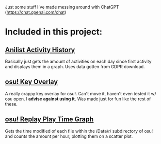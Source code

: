  Just some stuff I've made messing around with ChatGPT (https://chat.openai.com/chat)

# Included in this project:
## [Anilist Activity History](/AnilistActivityHistory/)
Basically just gets the amount of activities on each day since first activity and displays them in a graph.
Uses data gotten from GDPR download.

## [osu! Key Overlay](/OsuKeyOverlay/)
A really crappy key overlay for osu!. Can't move it, haven't even tested it w/ osu open. **I advise against using it.** Was made just for fun like the rest of these.

## [osu! Replay Play Time Graph](/OsuReplayFilesTimes/)
Gets the time modified of each file within the /Data/r/ subdirectory of osu! and counts the amount per hour, plotting them on a scatter plot. 